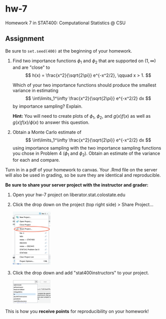 # hw-7

Homework 7 in STAT400: Computational Statistics @ CSU

## Assignment

Be sure to `set.seed(400)` at the beginning of your homework.

1. Find two importance functions $\phi_1$ and $\phi_2$ that are supported on $(1, \infty)$ and are "close" to
    $$
    h(x) = \frac{x^2}{\sqrt{2\pi}} e^{-x^2/2}, \qquad x > 1.
    $$
    
    Which of your two importance functions should produce the smallest variance in estimating
    $$
    \int\limits_1^\infty \frac{x^2}{\sqrt{2\pi}} e^{-x^2/2} dx
    $$
    by importance sampling? Explain. 
    
    **Hint:** You will need to create plots of $\phi_1$, $\phi_2$, and $g(x)f(x)$ as well as $g(x)f(x)/\phi(x)$ to answer this question.
    
2. Obtain a Monte Carlo estimate of     
    $$
    \int\limits_1^\infty \frac{x^2}{\sqrt{2\pi}} e^{-x^2/2} dx
    $$
    using importance sampling with the two importance sampling functions you chose in Problem 4 ($\phi_1$ and $\phi_2$). Obtain an estimate of the variance for each and compare.

    
Turn in in a pdf of your homework to canvas. Your .Rmd file on the server will also be used in grading, so be sure they are identical and reproducible.

**Be sure to share your server project with the instructor and grader:**

1. Open your hw-7 project on liberator.stat.colostate.edu
2. Click the drop down on the project (top right side) > Share Project...
    
    <img src="share_project.png" title="plot of chunk unnamed-chunk-1" alt="plot of chunk unnamed-chunk-1" width="25%" />
  
3. Click the drop down and add "stat400instructors" to your project.

    <img src="share_dropdown.png" title="plot of chunk unnamed-chunk-2" alt="plot of chunk unnamed-chunk-2" width="25%" />

This is how you **receive points** for reproducibility on your homework!
